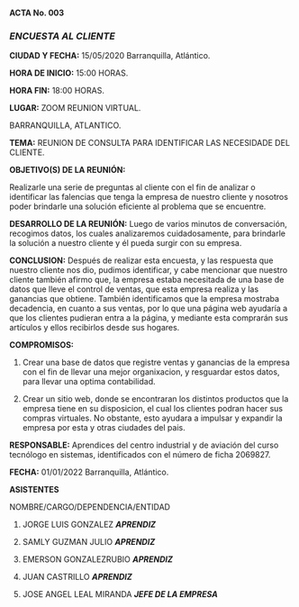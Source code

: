 #### ACTA No. 003

### ***ENCUESTA AL CLIENTE***

**CIUDAD Y FECHA:**
15/05/2020 Barranquilla, Atlántico.

**HORA DE INICIO:**
15:00 HORAS.

**HORA FIN:**
18:00 HORAS.

**LUGAR:**
ZOOM
REUNION VIRTUAL.

BARRANQUILLA, ATLANTICO.

**TEMA:** REUNION DE CONSULTA PARA IDENTIFICAR LAS NECESIDADE DEL CLIENTE.

**OBJETIVO(S) DE LA REUNIÓN:**

Realizarle una serie de preguntas al cliente con el fin de analizar o identificar las falencias que tenga la empresa de nuestro cliente y nosotros poder brindarle una solución eficiente al problema que se encuentre.

**DESARROLLO DE LA REUNIÓN:**
Luego de varios minutos de conversación, recogimos datos, los cuales analizaremos cuidadosamente, para brindarle la solución a nuestro cliente y él pueda surgir con su empresa.

**CONCLUSION:**
	Después de realizar esta encuesta, y las respuesta que nuestro cliente nos dio, pudimos identificar, y cabe mencionar que nuestro cliente también afirmo que, la empresa estaba necesitada de una base de datos que lleve el control de ventas, que esta empresa realiza y las ganancias que obtiene. También identificamos que la empresa mostraba decadencia, en cuanto a sus ventas, por lo que una página web ayudaría a que los clientes pudieran entra a la página, y mediante esta comprarán sus artículos y ellos recibirlos desde sus hogares.

**COMPROMISOS:**
 1. Crear una base de datos que registre ventas y ganancias de la empresa con el fin de llevar una mejor organixacion, y resguardar estos datos, para llevar una optima contabilidad.

 2. Crear un sitio web, donde se encontraran los distintos productos que la empresa tiene en su disposicion, el cual los clientes podran hacer sus compras virtuales. No obstante, esto ayudara a impulsar y expandir la empresa por esta y otras ciudades del pais.


 **RESPONSABLE:**
Aprendices del centro industrial y de aviación del curso tecnólogo en sistemas, identificados con el número de ficha 2069827.

**FECHA:**
01/01/2022
Barranquilla, Atlántico.

**ASISTENTES**

NOMBRE/CARGO/DEPENDENCIA/ENTIDAD

1. JORGE LUIS GONZALEZ	***APRENDIZ***

2. SAMLY GUZMAN JULIO	***APRENDIZ***

3. EMERSON GONZALEZRUBIO	***APRENDIZ***

4. JUAN CASTRILLO	***APRENDIZ***

5. JOSE ANGEL LEAL MIRANDA ***JEFE DE LA EMPRESA***
